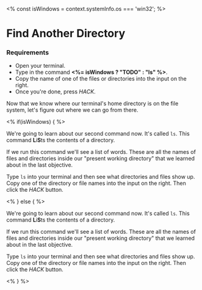 <% const isWindows = context.systemInfo.os === 'win32'; %>

# Find Another Directory

<div class="aside">
<h3>Requirements</h3>
<ul>
  <li>Open your terminal.</li>
  <li>Type in the command <b><%= isWindows ? "TODO" : "ls" %></b>.</li>
  <li>Copy the name of one of the files or directories into the input on the right.</li>
  <li>Once you're done, press <em>HACK</em>.</li>
</ul>
</div>

Now that we know where our terminal's home directory is on the file system, let's figure out where we can go from there.

<% if(isWindows) { %>

We're going to learn about our second command now. It's called `ls`. This command **L**i**S**ts the contents of a directory.

If we run this command we'll see a list of words. These are all the names of files and directories inside our "present working directory" that we learned about in the last objective.

Type `ls` into your terminal and then see what directories and files show up. Copy one of the directory or file names into the input on the right. Then click the _HACK_ button.

<% } else { %>

We're going to learn about our second command now. It's called `ls`. This command **L**i**S**ts the contents of a directory.

If we run this command we'll see a list of words. These are all the names of files and directories inside our "present working directory" that we learned about in the last objective.

Type `ls` into your terminal and then see what directories and files show up. Copy one of the directory or file names into the input on the right. Then click the _HACK_ button.

<% } %>
